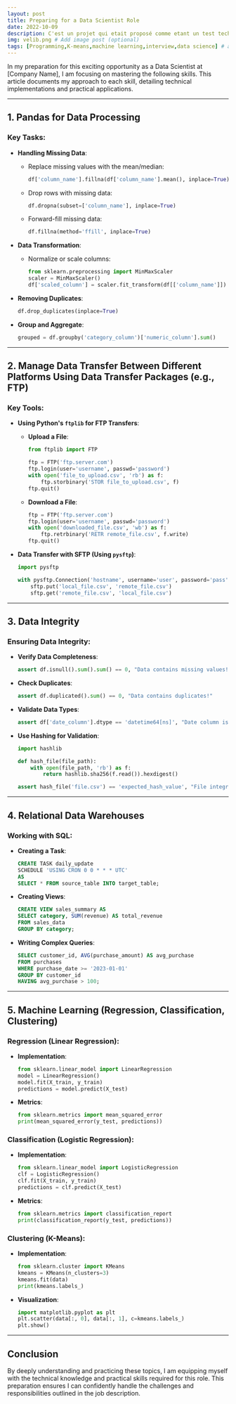 ```yaml
---
layout: post
title: Preparing for a Data Scientist Role 
date: 2022-10-09
description: C'est un projet qui etait proposé comme etant un test technique pour le poste stagiaire data scientist
img: velib.png # Add image post (optional)
tags: [Programming,K-means,machine learning,interview,data science] # add tag
---
```



In my preparation for this exciting opportunity as a Data Scientist at [Company Name], I am focusing on mastering the following skills. This article documents my approach to each skill, detailing technical implementations and practical applications.

---

## **1. Pandas for Data Processing**

### **Key Tasks**:
- **Handling Missing Data**:
  - Replace missing values with the mean/median:
    ```python
    df['column_name'].fillna(df['column_name'].mean(), inplace=True)
    ```
  - Drop rows with missing data:
    ```python
    df.dropna(subset=['column_name'], inplace=True)
    ```
  - Forward-fill missing data:
    ```python
    df.fillna(method='ffill', inplace=True)
    ```

- **Data Transformation**:
  - Normalize or scale columns:
    ```python
    from sklearn.preprocessing import MinMaxScaler
    scaler = MinMaxScaler()
    df['scaled_column'] = scaler.fit_transform(df[['column_name']])
    ```

- **Removing Duplicates**:
    ```python
    df.drop_duplicates(inplace=True)
    ```

- **Group and Aggregate**:
    ```python
    grouped = df.groupby('category_column')['numeric_column'].sum()
    ```

---

## **2. Manage Data Transfer Between Different Platforms Using Data Transfer Packages (e.g., FTP)**

### **Key Tools**:
- **Using Python's `ftplib` for FTP Transfers**:
  - **Upload a File**:
    ```python
    from ftplib import FTP
    
    ftp = FTP('ftp.server.com')
    ftp.login(user='username', passwd='password')
    with open('file_to_upload.csv', 'rb') as f:
        ftp.storbinary('STOR file_to_upload.csv', f)
    ftp.quit()
    ```
  - **Download a File**:
    ```python
    ftp = FTP('ftp.server.com')
    ftp.login(user='username', passwd='password')
    with open('downloaded_file.csv', 'wb') as f:
        ftp.retrbinary('RETR remote_file.csv', f.write)
    ftp.quit()
    ```

- **Data Transfer with SFTP (Using `pysftp`)**:
    ```python
    import pysftp
    
    with pysftp.Connection('hostname', username='user', password='pass') as sftp:
        sftp.put('local_file.csv', 'remote_file.csv')
        sftp.get('remote_file.csv', 'local_file.csv')
    ```

---

## **3. Data Integrity**

### **Ensuring Data Integrity**:
- **Verify Data Completeness**:
    ```python
    assert df.isnull().sum().sum() == 0, "Data contains missing values!"
    ```
- **Check Duplicates**:
    ```python
    assert df.duplicated().sum() == 0, "Data contains duplicates!"
    ```

- **Validate Data Types**:
    ```python
    assert df['date_column'].dtype == 'datetime64[ns]', "Date column is not in the correct format!"
    ```

- **Use Hashing for Validation**:
    ```python
    import hashlib
    
    def hash_file(file_path):
        with open(file_path, 'rb') as f:
            return hashlib.sha256(f.read()).hexdigest()
    
    assert hash_file('file.csv') == 'expected_hash_value', "File integrity compromised!"
    ```

---

## **4. Relational Data Warehouses**

### **Working with SQL**:
- **Creating a Task**:
    ```sql
    CREATE TASK daily_update
    SCHEDULE 'USING CRON 0 0 * * * UTC'
    AS
    SELECT * FROM source_table INTO target_table;
    ```

- **Creating Views**:
    ```sql
    CREATE VIEW sales_summary AS
    SELECT category, SUM(revenue) AS total_revenue
    FROM sales_data
    GROUP BY category;
    ```

- **Writing Complex Queries**:
    ```sql
    SELECT customer_id, AVG(purchase_amount) AS avg_purchase
    FROM purchases
    WHERE purchase_date >= '2023-01-01'
    GROUP BY customer_id
    HAVING avg_purchase > 100;
    ```

---

## **5. Machine Learning (Regression, Classification, Clustering)**

### **Regression (Linear Regression)**:
- **Implementation**:
    ```python
    from sklearn.linear_model import LinearRegression
    model = LinearRegression()
    model.fit(X_train, y_train)
    predictions = model.predict(X_test)
    ```

- **Metrics**:
    ```python
    from sklearn.metrics import mean_squared_error
    print(mean_squared_error(y_test, predictions))
    ```

### **Classification (Logistic Regression)**:
- **Implementation**:
    ```python
    from sklearn.linear_model import LogisticRegression
    clf = LogisticRegression()
    clf.fit(X_train, y_train)
    predictions = clf.predict(X_test)
    ```

- **Metrics**:
    ```python
    from sklearn.metrics import classification_report
    print(classification_report(y_test, predictions))
    ```

### **Clustering (K-Means)**:
- **Implementation**:
    ```python
    from sklearn.cluster import KMeans
    kmeans = KMeans(n_clusters=3)
    kmeans.fit(data)
    print(kmeans.labels_)
    ```

- **Visualization**:
    ```python
    import matplotlib.pyplot as plt
    plt.scatter(data[:, 0], data[:, 1], c=kmeans.labels_)
    plt.show()
    ```

---

## Conclusion

By deeply understanding and practicing these topics, I am equipping myself with the technical knowledge and practical skills required for this role. This preparation ensures I can confidently handle the challenges and responsibilities outlined in the job description.
